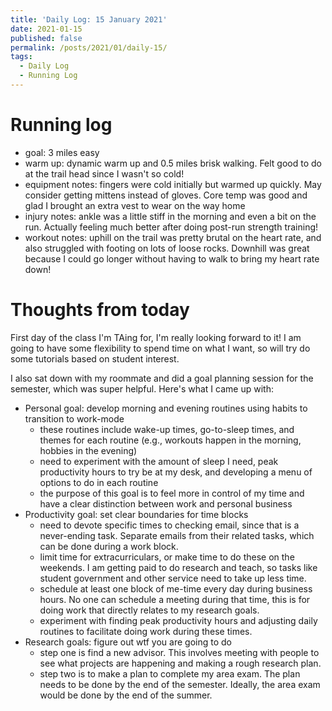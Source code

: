 ```yaml
---
title: 'Daily Log: 15 January 2021'
date: 2021-01-15
published: false
permalink: /posts/2021/01/daily-15/
tags:
  - Daily Log
  - Running Log
---
```


# Running log
- goal: 3 miles easy
- warm up: dynamic warm up and 0.5 miles brisk walking. Felt good to do at the trail head since I wasn't so cold!
- equipment notes: fingers were cold initially but warmed up quickly. May consider getting mittens instead of gloves. Core temp was good and glad I brought an extra vest to wear on the way home
- injury notes: ankle was a little stiff in the morning and even a bit on the run. Actually feeling much better after doing post-run strength training!
- workout notes: uphill on the trail was pretty brutal on the heart rate, and also struggled with footing on lots of loose rocks. Downhill was great because I could go longer without having to walk to bring my heart rate down!

# Thoughts from today
First day of the class I'm TAing for, I'm really looking forward to it! I am going to have some flexibility to spend time on what I want, so will try do some tutorials based on student interest.

I also sat down with my roommate and did a goal planning session for the semester, which was super helpful. Here's what I came up with:
- Personal goal: develop morning and evening routines using habits to transition to work-mode
	- these routines include wake-up times, go-to-sleep times, and themes for each routine (e.g., workouts happen in the morning, hobbies in the evening)
	- need to experiment with the amount of sleep I need, peak productivity hours to try be at my desk, and developing a menu of options to do in each routine
	- the purpose of this goal is to feel more in control of my time and have a clear distinction between work and personal business
- Productivity goal: set clear boundaries for time blocks
	- need to devote specific times to checking email, since that is a never-ending task. Separate emails from their related tasks, which can be done during a work block.
	- limit time for extracurriculars, or make time to do these on the weekends. I am getting paid to do research and teach, so tasks like student government and other service need to take up less time.
	- schedule at least one block of me-time every day during business hours. No one can schedule a meeting during that time, this is for doing work that directly relates to my research goals.
	- experiment with finding peak productivity hours and adjusting daily routines to facilitate doing work during these times.
- Research goals: figure out wtf you are going to do
	- step one is find a new advisor. This involves meeting with people to see what projects are happening and making a rough research plan.
	- step two is to make a plan to complete my area exam. The plan needs to be done by the end of the semester. Ideally, the area exam would be done by the end of the summer.